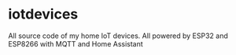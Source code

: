 # iotdevices
All source code of my home IoT devices. All powered by ESP32 and ESP8266 with MQTT and Home Assistant
